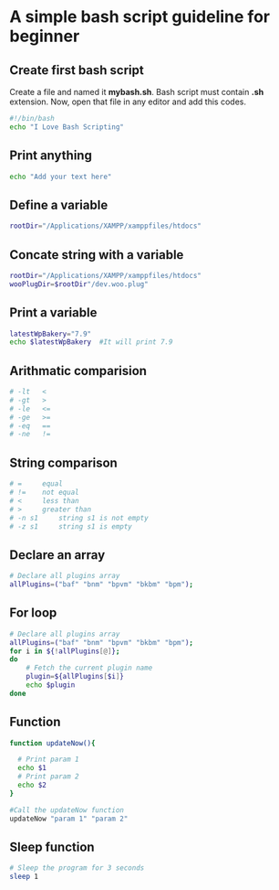 # A simple bash script guideline for beginner

## Create first bash script

Create a file and named it **mybash.sh**. Bash script must contain **.sh** extension. Now, open that file in any editor and add this codes.

```bash
#!/bin/bash
echo "I Love Bash Scripting"
```

## Print anything

```bash
echo "Add your text here"
```

## Define a variable

```bash
rootDir="/Applications/XAMPP/xamppfiles/htdocs"
```

## Concate string with a variable

```bash
rootDir="/Applications/XAMPP/xamppfiles/htdocs"
wooPlugDir=$rootDir"/dev.woo.plug"
```

## Print a variable

```bash
latestWpBakery="7.9"
echo $latestWpBakery  #It will print 7.9
```

## Arithmatic comparision

```bash
# -lt 	<
# -gt 	>
# -le 	<=
# -ge 	>=
# -eq 	==
# -ne 	!=
```

## String comparison

```bash
# = 	equal
# != 	not equal
# < 	less than
# > 	greater than
# -n s1 	string s1 is not empty
# -z s1 	string s1 is empty
```

## Declare an array

```bash
# Declare all plugins array
allPlugins=("baf" "bnm" "bpvm" "bkbm" "bpm");
```

## For loop

```bash
# Declare all plugins array
allPlugins=("baf" "bnm" "bpvm" "bkbm" "bpm");
for i in ${!allPlugins[@]};
do
    # Fetch the current plugin name
    plugin=${allPlugins[$i]}
    echo $plugin
done
```

## Function

```bash
function updateNow(){

  # Print param 1
  echo $1
  # Print param 2
  echo $2
}

#Call the updateNow function
updateNow "param 1" "param 2"
```

## Sleep function

```bash
# Sleep the program for 3 seconds
sleep 1
```
